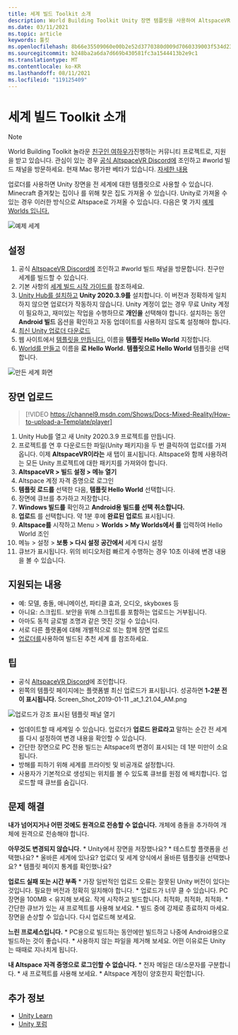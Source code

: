 ```yaml
---
title: 세계 빌드 Toolkit 소개
description: World Building Toolkit Unity 장면 템플릿을 사용하여 AltspaceVR 세계를 설치하고 업로드하는 방법을 알아봅니다.
ms.date: 03/11/2021
ms.topic: article
keywords: 툴킷
ms.openlocfilehash: 8b66e35509060e00b2e52d3770380d009d7060339003f534d23fdd47372a57f0
ms.sourcegitcommit: b248ba2a6da7d669b430581fc3a1544413b2e9c1
ms.translationtype: MT
ms.contentlocale: ko-KR
ms.lasthandoff: 08/11/2021
ms.locfileid: "119125409"
---
```

# <a name="introducing-the-world-building-toolkit"></a>세계 빌드 Toolkit 소개

> [!NOTE]
> World Building Toolkit 놀라운 [친구인 여하우가](https://twitter.com/chigamesstudio)진행하는 커뮤니티 프로젝트로, 지원을 받고 있습니다. 관심이 있는 경우 [공식 AltspaceVR Discord에](https://discordapp.com/invite/altspacevr) 조인하고 #world 빌드 채널을 방문하세요. 현재 Mac 평가판 베타가 있습니다. [자세한 내용](https://altvr.com/altspacevr-mac)

업로더를 사용하면 Unity 장면을 전 세계에 대한 템플릿으로 사용할 수 있습니다. Minecraft 즐겨찾는 집이나 를 위해 찾은 집도 가져올 수 있습니다. Unity로 가져올 수 있는 경우 이러한 방식으로 Altspace로 가져올 수 있습니다. 다음은 몇 가지 [예제 Worlds 입니다.](https://account.altvr.com/worlds/1046572460192825569)

![예제 세계](images/unity-uploader-img-01.png)

## <a name="setup"></a>설정

1. 공식 [AltspaceVR Discord에](https://discordapp.com/invite/altspacevr) 조인하고 #world 빌드 채널을 방문합니다. 친구만 세계를 빌드할 수 있습니다.
2. 기본 사항의 [세계 빌드 시작 가이드를](world-building-getting-started.md) 참조하세요.
3. [Unity Hub를 설치하고](https://blogs.unity3d.com/2018/01/24/streamline-your-workflow-introducing-unity-hub-beta) **Unity 2020.3.9를** 설치합니다. 이 버전과 정확하게 일치하지 않으면 업로더가 작동하지 않습니다. Unity 계정이 없는 경우 무료 Unity 계정이 필요하고, 재미있는 작업을 수행하므로 **개인을** 선택해야 합니다. 설치하는 동안 **Android 빌드** 옵션을 확인하고 자동 업데이트를 사용하지 않도록 설정해야 합니다.
4. [최신 Unity 업로더 다운로드](upgrading-content-to-the-latest-unity.md#altspacevr-uploader-v090-upgrade-guide)
5. 웹 사이트에서 [템플릿을 만듭니다.](https://account.altvr.com/space_templates/new) 이름을 **템플릿 Hello World** 지정합니다.
6. [World를 만들고](https://account.altvr.com/worlds/my) 이름을 **로 Hello World.** **템플릿으로 Hello World** 템플릿을 선택합니다.

![만든 세계 화면](images/unity-uploader-img-02.png)

## <a name="upload-your-scene"></a>장면 업로드

> [!VIDEO https://channel9.msdn.com/Shows/Docs-Mixed-Reality/How-to-upload-a-Template/player]

1. Unity Hub를 열고 새 Unity 2020.3.9 프로젝트를 만듭니다.
2. 프로젝트를 연 후 다운로드한 파일(Unity 패키지)을 두 번 클릭하여 업로더를 가져옵니다. 이제 **AltspaceVR이라는** 새 탭이 표시됩니다. Altspace와 함께 사용하려는 모든 Unity 프로젝트에 대한 패키지를 가져와야 합니다.
3. **AltspaceVR > 빌드 설정 > 메뉴 열기**
4. Altspace 계정 자격 증명으로 로그인
5. **템플릿 로드를** 선택한 다음, **템플릿 Hello World** 선택합니다.
6. 장면에 큐브를 추가하고 저장합니다.
7. **Windows 빌드를** 확인하고 **Android용 빌드를 선택 취소합니다.**
8. **업로드** 를 선택합니다. 약 1분 후에 **완료된 업로드** 표시됩니다.
9. **Altspace를** 시작하고 Menu > **Worlds > My Worlds에서 를** 입력하여 Hello World 조인
10. 메뉴 > 설정 > **보통 > 다시 설정 공간에서** 세계 다시 설정
11. 큐브가 표시됩니다. 위의 비디오처럼 빠르게 수행하는 경우 10초 이내에 변경 내용을 볼 수 있습니다.

## <a name="whats-supported"></a>지원되는 내용

* 예: 모델, 충돌, 애니메이션, 파티클 효과, 오디오, skyboxes 등
* 아니요: 스크립트. 보안을 위해 스크립트를 포함하는 업로드는 거부됩니다.
* 아마도 동적 글로벌 조명과 같은 멋진 것일 수 있습니다.
* 서로 다른 플랫폼에 대해 개별적으로 또는 함께 장면 업로드
* [업로더를](https://account.altvr.com/worlds/featured)사용하여 빌드된 추천 세계 를 참조하세요.

## <a name="tips"></a>팁

* 공식 [AltspaceVR Discord](https://discordapp.com/invite/altspacevr)에 조인합니다.
* 왼쪽의 템플릿 페이지에는 플랫폼별 최신 업로드가 표시됩니다. 성공하면 **1-2분 전이 표시됩니다.** Screen_Shot_2019-01-11 _at_1.21.04_AM.png

![업로드가 강조 표시된 템플릿 패널 열기](images/unity-uploader-img-03.png)

* 업데이트할 때 세계일 수 있습니다. 업로더가 **업로드 완료라고** 말하는 순간 전 세계를 다시 설정하여 변경 내용을 확인할 수 있습니다.
* 간단한 장면으로 PC 전용 빌드는 Altspace의 변경이 표시되는 데 1분 미만이 소요됩니다.
* 방해를 피하기 위해 세계를 프라이빗 및 비공개로 설정합니다.
* 사용자가 기본적으로 생성되는 위치를 볼 수 있도록 큐브를 원점 에 배치합니다. 업로드할 때 큐브를 숨깁니다.

## <a name="troubleshooting"></a>문제 해결

**내가 넘어지거나 어떤 것에도 원격으로 전송할 수 없습니다.** 개체에 충돌을 추가하여 개체에 원격으로 전송해야 합니다.

**아무것도 변경되지 않습니다.**
    * Unity에서 장면을 저장했나요?
    * 테스트할 플랫폼을 선택했나요?
    * 올바른 세계에 있나요? 업로더 및 세계 양식에서 올바른 템플릿을 선택했나요?
    * 템플릿 페이지 통계를 확인했나요?

**업로드 실패 또는 시간 부족**
    * 가장 일반적인 업로드 오류는 잘못된 Unity 버전이 있다는 것입니다. 필요한 버전과 정확히 일치해야 합니다.
    * 업로드가 너무 클 수 있습니다. PC 장면을 100MB < 유지해 보세요. 작게 시작하고 빌드합니다. 최적화, 최적화, 최적화.
    * 간단한 큐브가 있는 새 프로젝트를 사용해 보세요.
    * 빌드 중에 강제로 종료하지 마세요. 장면을 손상할 수 있습니다. 다시 업로드해 보세요.

**느린 프로세스입니다.**
    * PC용으로 빌드하는 동안에만 빌드하고 나중에 Android용으로 빌드하는 것이 좋습니다.
    * 사용하지 않는 파일을 제거해 보세요. 어떤 이유로든 Unity는 때때로 지나치게 됩니다.

**내 Altspace 자격 증명으로 로그인할 수 없습니다.**
    * 전자 메일은 대/소문자를 구분합니다.
    * 새 프로젝트를 사용해 보세요.
    * Altspace 계정이 양호한지 확인합니다.

## <a name="see-also"></a>추가 정보

* [Unity Learn](https://unity3d.com/learn)
* [Unity 포럼](https://forum.unity.com)
